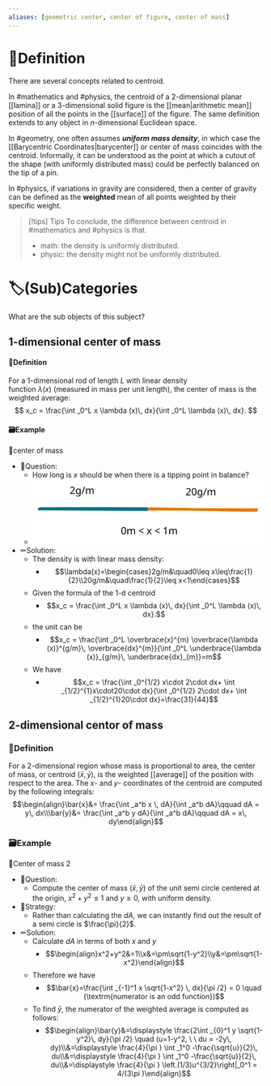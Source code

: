 ```yaml
---
aliases: [geometric center, center of figure, center of mass]
---
```

# 📝Definition
There are several concepts related to centroid.

In #mathematics  and #physics, the centroid of a 2-dimensional planar [[lamina]] or a 3-dimensional solid figure is the 
[[mean|arithmetic mean]] position of all the points in the [[surface]] of the figure. The same definition extends to any object in $n$-dimensional Euclidean space.

In #geometry, one often assumes ***uniform mass density***, in which case the [[Barycentric Coordinates|barycenter]] or center of mass coincides with the centroid. Informally, it can be understood as the point at which a cutout of the shape (with uniformly distributed mass) could be perfectly balanced on the tip of a pin.

In #physics, if variations in gravity are considered, then a center of gravity can be defined as the **weighted** mean of all points weighted by their specific weight.


> [!tips] Tips
> To conclude, the difference between centroid in #mathematics and #physics is that.
> - math: the density is uniformly distributed.
> - physic: the density might not be uniformly distributed.


# 🏷(Sub)Categories
What are the sub objects of this subject?
## 1-dimensional center of mass
#### 📝Definition
For a 1-dimensional rod of length $L$ with linear density function $\lambda (x)$ (measured in mass per unit length), the center of mass is the weighted average:
$$
x_c = \frac{\int _0^L x \lambda (x)\, dx}{\int _0^L \lambda (x)\, dx}.
$$
#### 🗃Example
📌center of mass
- 💬Question:
	- How long is $x$ should be when there is a tipping point in balance?
	- ![name|300](../assets/1d_centroid.svg)
- ✏Solution:
	- The density is with linear mass density:
		- $$\lambda(x)=\begin{cases}2g/m&\quad0\leq x\leq\frac{1}{2}\\20g/m&\quad\frac{1}{2}\leq x<1\end{cases}$$
	- Given the formula of the 1-d centroid
		- $$x_c = \frac{\int _0^L x \lambda (x)\, dx}{\int _0^L \lambda (x)\, dx}.$$
	- the unit can be
		- $$x_c = \frac{\int _0^L \overbrace{x}^{m} \overbrace{\lambda (x)}^{g/m}\, \overbrace{dx}^{m}}{\int _0^L \underbrace{\lambda (x)}_{g/m}\, \underbrace{dx}_{m}}=m$$
	- We have
		- $$x_c = \frac{\int _0^{1/2} x\cdot 2\cdot dx+ \int _{1/2}^{1}x\cdot20\cdot dx}{\int _0^{1/2} 2\cdot dx+ \int _{1/2}^{1}20\cdot dx}=\frac{31}{44}$$

## 2-dimensional centor of mass
### 📝Definition
For a 2-dimensional region whose mass is proportional to area, the center of mass, or centroid $(\bar{x}, \bar{y})$, is the weighted [[average]] of the position with respect to the area. The $x$- and $y$- coordinates of the centroid are computed by the following integrals:
$$\begin{align}\bar{x}&= \frac{\int _a^b x \, dA}{\int _a^b dA}\qquad dA = y\, dx\\\bar{y}&= \frac{\int _a^b y dA}{\int _a^b dA}\qquad dA = x\, dy\end{align}$$
### 🗃Example
📌Center of mass 2
- 💬Question:
	- Compute the center of mass $(\bar{x}, \bar{y})$ of the unit semi circle centered at the origin, $x^2+y^2 \leq 1$ and $y\geq 0$, with uniform density.
- 🏹Strategy:
	- Rather than calculating the $dA$, we can instantly find out the result of a semi circle is $\frac{\pi}{2}$.
- ✏Solution:
	- Calculate $dA$ in terms of both $x$ and $y$
		- $$\begin{align}x^2+y^2&=1\\x&=\pm\sqrt{1-y^2}\\y&=\pm\sqrt{1-x^2}\end{align}$$
	- Therefore we have
		- $$\bar{x}=\frac{\int _{-1}^1 x \sqrt{1-x^2} \,  dx}{\pi /2} = 0 \quad (\textrm{numerator is an odd function})$$
	- To find $\bar{y}$, the numerator of the weighted average is computed as follows:
		- $$\begin{align}\bar{y}&=\displaystyle \frac{2\int _{0}^1 y \sqrt{1-y^2}\, dy}{\pi /2} \quad (u=1-y^2, \ \ du = -2y\, dy)\\&=\displaystyle \frac{4}{\pi } \int _1^0 -\frac{\sqrt{u}}{2}\, du\\&=\displaystyle \frac{4}{\pi } \int _1^0 -\frac{\sqrt{u}}{2}\, du\\&=\displaystyle \frac{4}{\pi } \left.(1/3)u^{3/2}\right|_0^1 = 4/(3\pi )\end{align}$$

